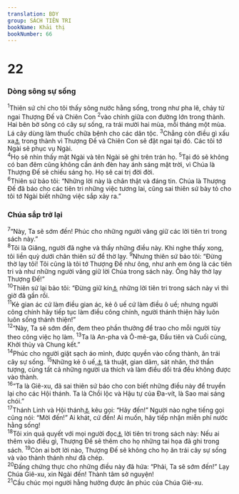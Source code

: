 ```yaml
---
translation: BDY
group: SÁCH TIÊN TRI
bookName: Khải thị 
bookNumber: 66
---
```


<div class="title"><h1>22</h1><h3>Dòng sông sự sống</h3></div>
<span class="verse kh_22_1"><sup>1</sup>Thiên sứ chỉ cho tôi thấy sông nước hằng sống, trong như pha lê, chảy từ ngai Thượng Đế và Chiên Con </span>
<span class="verse kh_22_2"><sup>2</sup>vào chính giữa con đường lớn trong thành. Hai bên bờ sông có cây sự sống, ra trái mười hai mùa, mỗi tháng một mùa. Lá cây dùng làm thuốc chữa bệnh cho các dân tộc. </span>
<span class="verse kh_22_3"><sup>3</sup>Chẳng còn điều gì xấu xa<a href="#" data-toggle="tooltip" data-placement="bottom" title="Nt nguyền rủa">⚓</a> trong thành vì Thượng Đế và Chiên Con sẽ đặt ngai tại đó. Các tôi tớ Ngài sẽ phục vụ Ngài.<br/></span>
<span class="verse kh_22_4"><sup>4</sup>Họ sẽ nhìn thấy mặt Ngài và tên Ngài sẽ ghi trên trán họ. </span>
<span class="verse kh_22_5"><sup>5</sup>Tại đó sẽ không có ban đêm cũng không cần ánh đèn hay ánh sáng mặt trời, vì Chúa là Thượng Đế sẽ chiếu sáng họ. Họ sẽ cai trị đời đời.<br/></span>
<span class="verse kh_22_6"><sup>6</sup>Thiên sứ bảo tôi: “Những lời này là chân thật và đáng tin. Chúa là Thượng Đế đã báo cho các tiên tri những việc tương lai, cũng sai thiên sứ bày tỏ cho tôi tớ Ngài biết những việc sắp xảy ra.”</span>
<div class="title"><h3>Chúa sắp trở lại</h3></div>
<span class="verse kh_22_7"><sup>7</sup>“Này, Ta sẽ sớm đến! Phúc cho những người vâng giữ các lời tiên tri trong sách này.”<br/></span>
<span class="verse kh_22_8"><sup>8</sup>Tôi là Giăng, người đã nghe và thấy những điều này. Khi nghe thấy xong, tôi liền quỳ dưới chân thiên sứ để thờ lạy. </span>
<span class="verse kh_22_9"><sup>9</sup>Nhưng thiên sứ bảo tôi: “Đừng thờ lạy tôi! Tôi cũng là tôi tớ Thượng Đế như ông, như anh em ông là các tiên tri và như những người vâng giữ lời Chúa trong sách này. Ông hãy thờ lạy Thượng Đế!”<br/></span>
<span class="verse kh_22_10"><sup>10</sup>Thiên sứ lại bảo tôi: “Đừng giữ kín<a href="#" data-toggle="tooltip" data-placement="bottom" title="Nt niêm phong">⚓</a> những lời tiên tri trong sách này vì thì giờ đã gần rồi.<br/></span>
<span class="verse kh_22_11"><sup>11</sup>Kẻ gian ác cứ làm điều gian ác, kẻ ô uế cứ làm điều ô uế; nhưng người công chính hãy tiếp tục làm điều công chính, người thánh thiện hãy luôn luôn sống  thánh thiện!”<br/></span>
<span class="verse kh_22_12"><sup>12</sup>“Này, Ta sẽ sớm đến, đem theo phần thưởng để trao cho mỗi người tùy theo công việc họ làm. </span>
<span class="verse kh_22_13"><sup>13</sup>Ta là An-pha và Ô-mê-ga, Đầu tiên và Cuối cùng, Khởi thủy và Chung kết.”<br/></span>
<span class="verse kh_22_14"><sup>14</sup>Phúc cho người giặt sạch áo mình, được quyền vào cổng thành, ăn trái cây sự sống. </span>
<span class="verse kh_22_15"><sup>15</sup>Những kẻ ô uế,<a href="#" data-toggle="tooltip" data-placement="bottom" title="Nt loài chó">⚓</a> tà thuật, gian dâm, sát nhân, thờ thần tượng, cùng tất cả những người ưa thích và làm điều dối trá đều không được vào thành.<br/></span>
<span class="verse kh_22_16"><sup>16</sup>“Ta là Giê-xu, đã sai thiên sứ báo cho con biết những điều này để truyền lại cho các Hội thánh. Ta là Chồi lộc và Hậu tự của Đa-vít, là Sao mai sáng chói.”<br/></span>
<span class="verse kh_22_17"><sup>17</sup>Thánh Linh và Hội thánh<a href="#" data-toggle="tooltip" data-placement="bottom" title="Nt cô dâu">⚓</a> kêu gọi: “Hãy đến!” Người nào nghe tiếng gọi cũng nói: “Mời đến!” Ai khát, cứ đến! Ai muốn, hãy tiếp nhận miễn phí nước hằng sống!<br/></span>
<span class="verse kh_22_18"><sup>18</sup>Tôi xin quả quyết với mọi người đọc<a href="#" data-toggle="tooltip" data-placement="bottom" title="Nt nghe">⚓</a> lời tiên tri trong sách này: Nếu ai thêm vào điều gì, Thượng Đế sẽ thêm cho họ những tai họa đã ghi trong sách. </span>
<span class="verse kh_22_19"><sup>19</sup>Còn ai bớt lời nào, Thượng Đế sẽ không cho họ ăn trái cây sự sống và vào thành thánh như đã chép.<br/></span>
<span class="verse kh_22_20"><sup>20</sup>Đấng chứng thực cho những điều này đã hứa: “Phải, Ta sẽ sớm đến!” Lạy Chúa Giê-xu, xin Ngài đến! Thành tâm sở nguyện!<br/></span>
<span class="verse kh_22_21"><sup>21</sup>Cầu chúc mọi người hằng hưởng được ân phúc của Chúa Giê-xu. </span>
